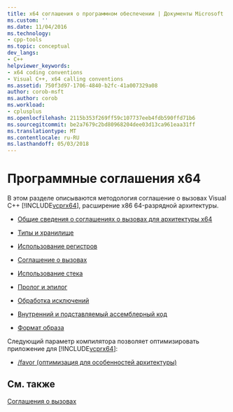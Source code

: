 ```yaml
---
title: x64 соглашения о программном обеспечении | Документы Microsoft
ms.custom: ''
ms.date: 11/04/2016
ms.technology:
- cpp-tools
ms.topic: conceptual
dev_langs:
- C++
helpviewer_keywords:
- x64 coding conventions
- Visual C++, x64 calling conventions
ms.assetid: 750f3d97-1706-4840-b2fc-41a007329a08
author: corob-msft
ms.author: corob
ms.workload:
- cplusplus
ms.openlocfilehash: 2115b353f269ff59c107737eeb4fdb590ffd71b6
ms.sourcegitcommit: be2a7679c2bd80968204dee03d13ca961eaa31ff
ms.translationtype: MT
ms.contentlocale: ru-RU
ms.lasthandoff: 05/03/2018
---
```

# <a name="x64-software-conventions"></a>Программные соглашения x64
В этом разделе описываются методология соглашение о вызовах Visual C++ [!INCLUDE[vcprx64](../assembler/inline/includes/vcprx64_md.md)], расширение x86 64-разрядной архитектуры.  
  
-   [Общие сведения о соглашениях о вызовах для архитектуры x64](../build/overview-of-x64-calling-conventions.md)  
  
-   [Типы и хранилище](../build/types-and-storage.md)  
  
-   [Использование регистров](../build/register-usage.md)  
  
-   [Соглашение о вызовах](../build/calling-convention.md)  
  
-   [Использование стека](../build/stack-usage.md)  
  
-   [Пролог и эпилог](../build/prolog-and-epilog.md)  
  
-   [Обработка исключений](../cpp/exception-handling-in-visual-cpp.md)  
  
-   [Внутренний и подставляемый ассемблерный код](../build/intrinsics-and-inline-assembly.md)  
  
-   [Формат образа](../build/image-format.md)  
  
 Следующий параметр компилятора позволяет оптимизировать приложение для [!INCLUDE[vcprx64](../assembler/inline/includes/vcprx64_md.md)]:  
  
-   [/favor (оптимизация для особенностей архитектуры)](../build/reference/favor-optimize-for-architecture-specifics.md)  
  
## <a name="see-also"></a>См. также  
 [Соглашения о вызовах](../cpp/calling-conventions.md)